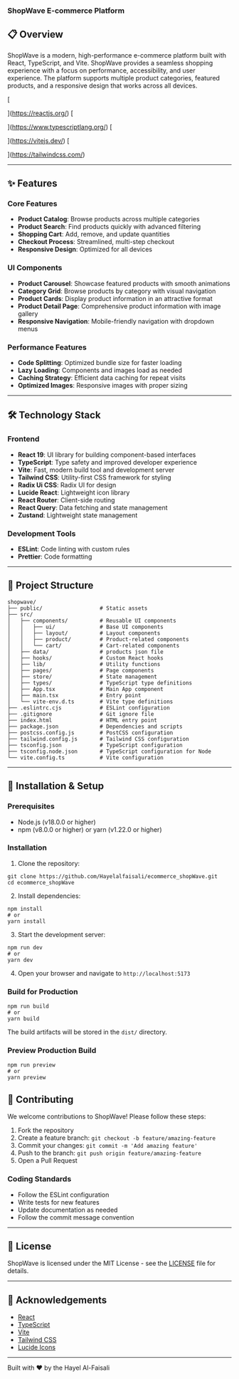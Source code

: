 ### ShopWave E-commerce Platform

## 📋 Overview

ShopWave is a modern, high-performance e-commerce platform built with React, TypeScript, and Vite. ShopWave provides a seamless shopping experience with a focus on performance, accessibility, and user experience. The platform supports multiple product categories, featured products, and a responsive design that works across all devices.

[

](https://reactjs.org/)
[

](https://www.typescriptlang.org/)
[

](https://vitejs.dev/)
[

](https://tailwindcss.com/)

---

## ✨ Features

### Core Features

- **Product Catalog**: Browse products across multiple categories
- **Product Search**: Find products quickly with advanced filtering
- **Shopping Cart**: Add, remove, and update quantities
- **Checkout Process**: Streamlined, multi-step checkout
- **Responsive Design**: Optimized for all devices

### UI Components

- **Product Carousel**: Showcase featured products with smooth animations
- **Category Grid**: Browse products by category with visual navigation
- **Product Cards**: Display product information in an attractive format
- **Product Detail Page**: Comprehensive product information with image gallery
- **Responsive Navigation**: Mobile-friendly navigation with dropdown menus

### Performance Features

- **Code Splitting**: Optimized bundle size for faster loading
- **Lazy Loading**: Components and images load as needed
- **Caching Strategy**: Efficient data caching for repeat visits
- **Optimized Images**: Responsive images with proper sizing

---

## 🛠️ Technology Stack

### Frontend

- **React 19**: UI library for building component-based interfaces
- **TypeScript**: Type safety and improved developer experience
- **Vite**: Fast, modern build tool and development server
- **Tailwind CSS**: Utility-first CSS framework for styling
- **Radix Ui CSS**: Radix UI for design
- **Lucide React**: Lightweight icon library
- **React Router**: Client-side routing
- **React Query**: Data fetching and state management
- **Zustand**: Lightweight state management

### Development Tools

- **ESLint**: Code linting with custom rules
- **Prettier**: Code formatting

---

## 📁 Project Structure

```plaintext
shopwave/
├── public/                  # Static assets
├── src/
│   ├── components/          # Reusable UI components
│   │   ├── ui/              # Base UI components
│   │   ├── layout/          # Layout components
│   │   ├── product/         # Product-related components
│   │   └── cart/            # Cart-related components
│   ├── data/                # products json file
│   ├── hooks/               # Custom React hooks
│   ├── lib/                 # Utility functions
│   ├── pages/               # Page components
│   ├── store/               # State management
│   ├── types/               # TypeScript type definitions
│   ├── App.tsx              # Main App component
│   ├── main.tsx             # Entry point
│   └── vite-env.d.ts        # Vite type definitions
├── .eslintrc.cjs            # ESLint configuration
├── .gitignore               # Git ignore file
├── index.html               # HTML entry point
├── package.json             # Dependencies and scripts
├── postcss.config.js        # PostCSS configuration
├── tailwind.config.js       # Tailwind CSS configuration
├── tsconfig.json            # TypeScript configuration
├── tsconfig.node.json       # TypeScript configuration for Node
└── vite.config.ts           # Vite configuration
```

---

## 🚀 Installation & Setup

### Prerequisites

- Node.js (v18.0.0 or higher)
- npm (v8.0.0 or higher) or yarn (v1.22.0 or higher)

### Installation

1. Clone the repository:

```shellscript
git clone https://github.com/Hayelalfaisali/ecommerce_shopWave.git
cd ecommerce_shopWave
```

2. Install dependencies:

```shellscript
npm install
# or
yarn install
```

3. Start the development server:

```shellscript
npm run dev
# or
yarn dev
```

4. Open your browser and navigate to `http://localhost:5173`

### Build for Production

```shellscript
npm run build
# or
yarn build
```

The build artifacts will be stored in the `dist/` directory.

### Preview Production Build

```shellscript
npm run preview
# or
yarn preview
```

## 🤝 Contributing

We welcome contributions to ShopWave! Please follow these steps:

1. Fork the repository
2. Create a feature branch: `git checkout -b feature/amazing-feature`
3. Commit your changes: `git commit -m 'Add amazing feature'`
4. Push to the branch: `git push origin feature/amazing-feature`
5. Open a Pull Request

### Coding Standards

- Follow the ESLint configuration
- Write tests for new features
- Update documentation as needed
- Follow the commit message convention

---

## 📄 License

ShopWave is licensed under the MIT License - see the [LICENSE](LICENSE) file for details.

---

## 🙏 Acknowledgements

- [React](https://reactjs.org/)
- [TypeScript](https://www.typescriptlang.org/)
- [Vite](https://vitejs.dev/)
- [Tailwind CSS](https://tailwindcss.com/)
- [Lucide Icons](https://lucide.dev/)

---

Built with ❤️ by the Hayel  Al-Faisali
